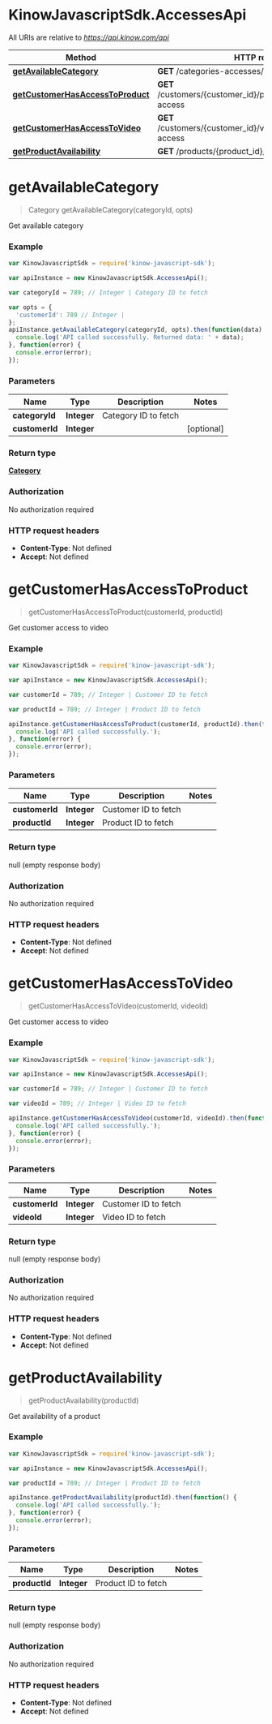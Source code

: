 # KinowJavascriptSdk.AccessesApi

All URIs are relative to *https://api.kinow.com/api*

Method | HTTP request | Description
------------- | ------------- | -------------
[**getAvailableCategory**](AccessesApi.md#getAvailableCategory) | **GET** /categories-accesses/{category_id} | 
[**getCustomerHasAccessToProduct**](AccessesApi.md#getCustomerHasAccessToProduct) | **GET** /customers/{customer_id}/products/{product_id}/has-access | 
[**getCustomerHasAccessToVideo**](AccessesApi.md#getCustomerHasAccessToVideo) | **GET** /customers/{customer_id}/videos/{video_id}/has-access | 
[**getProductAvailability**](AccessesApi.md#getProductAvailability) | **GET** /products/{product_id}/access | 


<a name="getAvailableCategory"></a>
# **getAvailableCategory**
> Category getAvailableCategory(categoryId, opts)



Get available category

### Example
```javascript
var KinowJavascriptSdk = require('kinow-javascript-sdk');

var apiInstance = new KinowJavascriptSdk.AccessesApi();

var categoryId = 789; // Integer | Category ID to fetch

var opts = { 
  'customerId': 789 // Integer | 
};
apiInstance.getAvailableCategory(categoryId, opts).then(function(data) {
  console.log('API called successfully. Returned data: ' + data);
}, function(error) {
  console.error(error);
});

```

### Parameters

Name | Type | Description  | Notes
------------- | ------------- | ------------- | -------------
 **categoryId** | **Integer**| Category ID to fetch | 
 **customerId** | **Integer**|  | [optional] 

### Return type

[**Category**](Category.md)

### Authorization

No authorization required

### HTTP request headers

 - **Content-Type**: Not defined
 - **Accept**: Not defined

<a name="getCustomerHasAccessToProduct"></a>
# **getCustomerHasAccessToProduct**
> getCustomerHasAccessToProduct(customerId, productId)



Get customer access to video

### Example
```javascript
var KinowJavascriptSdk = require('kinow-javascript-sdk');

var apiInstance = new KinowJavascriptSdk.AccessesApi();

var customerId = 789; // Integer | Customer ID to fetch

var productId = 789; // Integer | Product ID to fetch

apiInstance.getCustomerHasAccessToProduct(customerId, productId).then(function() {
  console.log('API called successfully.');
}, function(error) {
  console.error(error);
});

```

### Parameters

Name | Type | Description  | Notes
------------- | ------------- | ------------- | -------------
 **customerId** | **Integer**| Customer ID to fetch | 
 **productId** | **Integer**| Product ID to fetch | 

### Return type

null (empty response body)

### Authorization

No authorization required

### HTTP request headers

 - **Content-Type**: Not defined
 - **Accept**: Not defined

<a name="getCustomerHasAccessToVideo"></a>
# **getCustomerHasAccessToVideo**
> getCustomerHasAccessToVideo(customerId, videoId)



Get customer access to video

### Example
```javascript
var KinowJavascriptSdk = require('kinow-javascript-sdk');

var apiInstance = new KinowJavascriptSdk.AccessesApi();

var customerId = 789; // Integer | Customer ID to fetch

var videoId = 789; // Integer | Video ID to fetch

apiInstance.getCustomerHasAccessToVideo(customerId, videoId).then(function() {
  console.log('API called successfully.');
}, function(error) {
  console.error(error);
});

```

### Parameters

Name | Type | Description  | Notes
------------- | ------------- | ------------- | -------------
 **customerId** | **Integer**| Customer ID to fetch | 
 **videoId** | **Integer**| Video ID to fetch | 

### Return type

null (empty response body)

### Authorization

No authorization required

### HTTP request headers

 - **Content-Type**: Not defined
 - **Accept**: Not defined

<a name="getProductAvailability"></a>
# **getProductAvailability**
> getProductAvailability(productId)



Get availability of a product

### Example
```javascript
var KinowJavascriptSdk = require('kinow-javascript-sdk');

var apiInstance = new KinowJavascriptSdk.AccessesApi();

var productId = 789; // Integer | Product ID to fetch

apiInstance.getProductAvailability(productId).then(function() {
  console.log('API called successfully.');
}, function(error) {
  console.error(error);
});

```

### Parameters

Name | Type | Description  | Notes
------------- | ------------- | ------------- | -------------
 **productId** | **Integer**| Product ID to fetch | 

### Return type

null (empty response body)

### Authorization

No authorization required

### HTTP request headers

 - **Content-Type**: Not defined
 - **Accept**: Not defined

